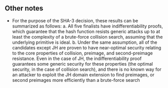 Other notes
-----------

- For the purpose of the SHA-3 decision, these results can be summarized as follows:
	a. All five finalists have indifferentiability proofs, which guarantee that the hash function resists generic attacks up to at least the complexity of a brute-force collision search, assuming that the underlying primitive is ideal.
	b. Under the same assumption, all of the candidates except JH are proven to have near-optimal security relating to the core properties of collision, preimage, and second-preimage resistance. Even in the case of JH, the indifferentiability proof guarantees some generic security for these properties (the optimal security, in the case of collision search), and there is no known way for an attacker to exploit the JH domain extension to find preimages, or second preimages more efficiently than a brute-force search
